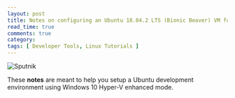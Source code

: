 ```yaml
---
layout: post
title: Notes on configuring an Ubuntu 18.04.2 LTS (Bionic Beaver) VM for software developmnent
read_time: true
comments: true
category: 
tags: [ Developer Tools, Linux Tutorials ]
---
```


![Sputnik](/assets/)

These **notes** are meant to help you setup a Ubuntu development environment using Windows 10 Hyper-V enhanced mode.
